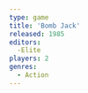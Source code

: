 ```yaml
---
type: game
title: 'Bomb Jack'
released: 1985
editors: 
  -Elite
players: 2
genres:
  - Action
---
```

